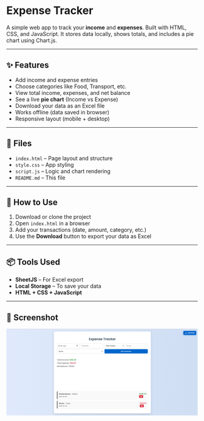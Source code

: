 # Expense Tracker

A simple web app to track your **income** and **expenses**. Built with HTML, CSS, and JavaScript. It stores data locally, shows totals, and includes a pie chart using Chart.js.

---

## ✨ Features

- Add income and expense entries
- Choose categories like Food, Transport, etc.
- View total income, expenses, and net balance
- See a live **pie chart** (Income vs Expense)
- Download your data as an Excel file
- Works offline (data saved in browser)
- Responsive layout (mobile + desktop)

---

## 📂 Files

- `index.html` – Page layout and structure  
- `style.css` – App styling  
- `script.js` – Logic and chart rendering  
- `README.md` – This file  

---

## 🚀 How to Use

1. Download or clone the project
2. Open `index.html` in a browser
3. Add your transactions (date, amount, category, etc.)
4. Use the **Download** button to export your data as Excel

---

## 📦 Tools Used

- **SheetJS** – For Excel export
- **Local Storage** – To save your data
- **HTML + CSS + JavaScript**

---

## 📸 Screenshot

![App Screenshot](screenshot.png)




